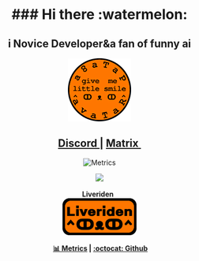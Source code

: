 <div align="center">
  <h1>
    <strong>###&nbsp;Hi&nbsp;there&nbsp;:watermelon:</strong><br />
  </h1>
  <h2>
    <strong>i&nbsp;Novice&nbsp;Developer&amp;a&nbsp;fan&nbsp;of&nbsp;funny&nbsp;ai</strong><br />
  </h2>
  <div align="center">
    <img src="https://raw.githubusercontent.com/liveriden/lidev/main/github-assets/image/smile-browser-image-128x128.png" width="128" />
    <div align="center">
      <h2>
        <strong>
          <a href="https://discord.gg/dzM8UDE8Jk" title="Discord">Discord&nbsp;</a>|
          <a href="https://matrix.to/#/#Liveriden-channel:matrix.org" title="Matrix">Matrix&nbsp;</a><br />
        </strong>
      </h2>
    </div>
  </div>
</div>
<div align="center">

![Metrics](https://metrics.lecoq.io/liveriden?template=classic&introduction=1&activity=1&notable=1&achievements=1&discussions=1&repositories=1&people=1&followup=1&habits=1&stars=1&lines=1&languages=1&isocalendar=1&gists=1&base=header%2C%20activity%2C%20community%2C%20repositories%2C%20metadata&base.indepth=false&base.hireable=false&base.skip=false&repositories.batch=100&repositories.forks=false&repositories.affiliations=owner&isocalendar=false&isocalendar.duration=half-year&languages=false&languages.limit=8&languages.threshold=0%25&languages.other=false&languages.colors=github&languages.sections=most-used&languages.indepth=false&languages.analysis.timeout=15&languages.analysis.timeout.repositories=7.5&languages.categories=markup%2C%20programming&languages.recent.categories=markup%2C%20programming&languages.recent.load=300&languages.recent.days=14&lines=false&lines.sections=base&lines.repositories.limit=4&lines.history.limit=1&stars=false&stars.limit=4&habits=false&habits.from=200&habits.days=14&habits.facts=true&habits.charts=false&habits.charts.type=classic&habits.trim=false&habits.languages.limit=8&habits.languages.threshold=0%25&followup=false&followup.sections=repositories&followup.indepth=true&followup.archived=true&people=false&people.limit=24&people.identicons=false&people.identicons.hide=false&people.size=28&people.types=followers%2C%20following&people.shuffle=false&repositories=false&repositories.pinned=0&repositories.starred=0&repositories.random=0&repositories.order=featured%2C%20pinned%2C%20starred%2C%20random&discussions=false&discussions.categories=true&discussions.categories.limit=0&achievements=false&achievements.threshold=C&achievements.secrets=true&achievements.display=detailed&achievements.limit=0&notable=false&notable.from=all&notable.repositories=true&notable.indepth=false&notable.types=commit&notable.self=false&activity=false&activity.limit=5&activity.load=300&activity.days=14&activity.visibility=all&activity.timestamps=false&activity.filter=all&gists=false&introduction=false&introduction.title=true&config.timezone=Atlantic%2FReykjavik)

</div>

<!--
- 👋 Hi, I’m @liveriden
- 👀 I’m interested in ...
- 🌱 I’m currently learning ...
- 💞️ I’m looking to collaborate on ...
- 📫 How to reach me ...


liveriden/liveriden is a ✨ special ✨ repository because its `README.md` (this file) appears on your GitHub profile.
You can click the Preview link to take a look at your changes.
-->
<!--

<div align="center">
 
![](http://github-profile-summary-cards.vercel.app/api/cards/profile-details?username=liveriden&theme=dracula)

</div>
<div align="center">
<strong>Liveriden&nbsp;&nbsp;</strong>
</div>
<div align="center">
<a href="https://github.com/liveriden" title="Liveriden"><img alt="Liveriden logo" height="100" src="https://github.com/liveriden/lidev/raw/main/github-assets/image/logo/liveriden-logo.svg" width="100" /></a>
</div>

-->
<div align="center">
 
![](http://github-profile-summary-cards.vercel.app/api/cards/profile-details?username=liveriden&theme=dracula)

</div>
<div align="center">
<strong>Liveriden&nbsp;&nbsp;</strong>
</div>
<div align="center">
<a href="https://github.com/liveriden" title="Liveriden"><img alt="Liveriden logo" src="https://github.com/liveriden/lidev/raw/main/github-assets/image/logo/liveriden-logo.svg" width="150" /></a>
</div>
<div align="center">

<strong>&nbsp;[📊 Metrics](https://metrics.lecoq.io/) | [:octocat: Github](https://github.com/)</strong>

</div>
<!-- 'liveridenʳ࿕☦' -->
